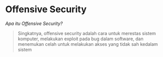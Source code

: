 # Offensive Security
   *Apa itu Offensive Security?*
   > Singkatnya, offensive security adalah cara untuk
merestas sistem komputer, melakukan exploit pada bug dalam software,
dan menemukan celah untuk melakukan akses yang tidak sah kedalam sistem
